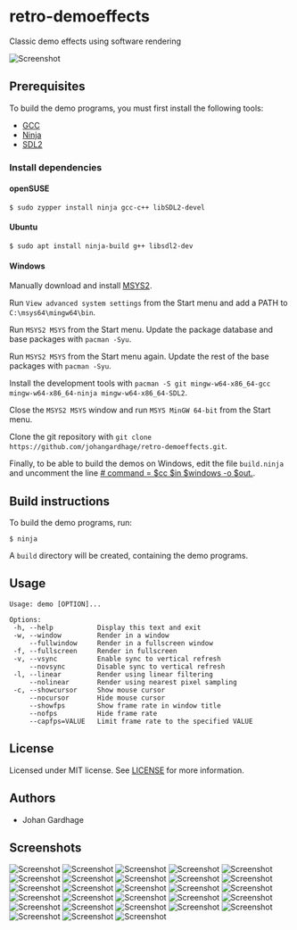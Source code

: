 # retro-demoeffects

Classic demo effects using software rendering

![Screenshot](/screenshots/rototunnel.png "rototunnel")

## Prerequisites

To build the demo programs, you must first install the following tools:

- [GCC](https://gcc.gnu.org/)
- [Ninja](https://ninja-build.org/)
- [SDL2](https://www.libsdl.org/)

### Install dependencies

#### openSUSE

`$ sudo zypper install ninja gcc-c++ libSDL2-devel`

#### Ubuntu

`$ sudo apt install ninja-build g++ libsdl2-dev`

#### Windows

Manually download and install [MSYS2](https://www.msys2.org/).

Run `View advanced system settings` from the Start menu and add a PATH to `C:\msys64\mingw64\bin`.

Run `MSYS2 MSYS` from the Start menu. Update the package database and base packages with `pacman -Syu`.

Run `MSYS2 MSYS` from the Start menu again. Update the rest of the base packages with `pacman -Syu`.

Install the development tools with `pacman -S git mingw-w64-x86_64-gcc mingw-w64-x86_64-ninja mingw-w64-x86_64-SDL2`.

Close the `MSYS2 MSYS` window and run `MSYS MinGW 64-bit` from the Start menu.

Clone the git repository with `git clone https://github.com/johangardhage/retro-demoeffects.git`.

Finally, to be able to build the demos on Windows, edit the file `build.ninja` and uncomment the line [#  command = $cc $in $windows -o $out.](build.ninja#L10).

## Build instructions

To build the demo programs, run:

`$ ninja`

A `build` directory will be created, containing the demo programs.

## Usage

```
Usage: demo [OPTION]...

Options:
 -h, --help           Display this text and exit
 -w, --window         Render in a window
     --fullwindow     Render in a fullscreen window
 -f, --fullscreen     Render in fullscreen
 -v, --vsync          Enable sync to vertical refresh
     --novsync        Disable sync to vertical refresh
 -l, --linear         Render using linear filtering
     --nolinear       Render using nearest pixel sampling
 -c, --showcursor     Show mouse cursor
     --nocursor       Hide mouse cursor
     --showfps        Show frame rate in window title
     --nofps          Hide frame rate
     --capfps=VALUE   Limit frame rate to the specified VALUE
```

## License

Licensed under MIT license. See [LICENSE](LICENSE) for more information.

## Authors

* Johan Gardhage

## Screenshots

![Screenshot](/screenshots/texmapflatshademask.png "texmapflatshademask")
![Screenshot](/screenshots/texmapgouraudshademask.png "texmapgouraudshademask")
![Screenshot](/screenshots/texmapenvmapbumpmask.png "texmapenvmapbumpmask")
![Screenshot](/screenshots/envmapmask2.png "envmapmask2")
![Screenshot](/screenshots/envmapmask.png "envmapmask")
![Screenshot](/screenshots/envmapbumpmask.png "envmapbumpmask")
![Screenshot](/screenshots/lens.png "lens")
![Screenshot](/screenshots/water.png "water")
![Screenshot](/screenshots/voxel.png "voxel")
![Screenshot](/screenshots/mandelbrot.png "mandelbrot")
![Screenshot](/screenshots/plasma.png "plasma")
![Screenshot](/screenshots/xorcircles.png "xorcircles")
![Screenshot](/screenshots/fire.png "fire")
![Screenshot](/screenshots/dotflag.png "dotflag")
![Screenshot](/screenshots/dotball.png "dotball")
![Screenshot](/screenshots/dottunnel.png "dottunnel")
![Screenshot](/screenshots/firecube.png "firecube")
![Screenshot](/screenshots/glenzshadedcube.png "glenzshadedcube")
![Screenshot](/screenshots/plasmacube.png "plasmacube")
![Screenshot](/screenshots/gouraudcube.png "gouraudcube")
![Screenshot](/screenshots/phongcube.png "phongcube")
![Screenshot](/screenshots/environcube.png "environcube")
![Screenshot](/screenshots/metaballs.png "metaballs")
![Screenshot](/screenshots/blobs.png "blobs")
![Screenshot](/screenshots/shadebobs.png "shadebobs")
![Screenshot](/screenshots/bump.png "bump")
![Screenshot](/screenshots/twister.png "twister")
![Screenshot](/screenshots/scroller.png "scroller")
